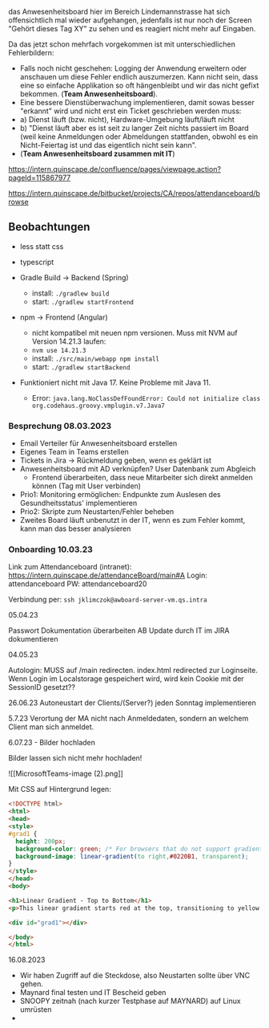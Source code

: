 das Anwesenheitsboard hier im Bereich Lindemannstrasse hat sich offensichtlich mal wieder aufgehangen, jedenfalls ist nur noch der Screen "Gehört dieses Tag XY" zu sehen und es reagiert nicht mehr auf Eingaben.

Da das jetzt schon mehrfach vorgekommen ist mit unterschiedlichen Fehlerbildern:
-   Falls noch nicht geschehen: Logging der Anwendung erweitern oder anschauen um diese Fehler endlich auszumerzen. Kann nicht sein, dass eine so einfache Applikation so oft hängenbleibt und wir das nicht gefixt bekommen. (**Team Anwesenheitsboard**).
-   Eine bessere Dienstüberwachung implementieren, damit sowas besser "erkannt" wird und nicht erst ein Ticket geschrieben werden muss:
-   a) Dienst läuft (bzw. nicht), Hardware-Umgebung läuft/läuft nicht
-   b) "Dienst läuft aber es ist seit zu langer Zeit nichts passiert im Board (weil keine Anmeldungen oder Abmeldungen stattfanden, obwohl es ein Nicht-Feiertag ist und das eigentlich nicht sein kann".
-   (**Team Anwesenheitsboard zusammen mit IT**)

https://intern.quinscape.de/confluence/pages/viewpage.action?pageId=115867977

https://intern.quinscape.de/bitbucket/projects/CA/repos/attendanceboard/browse

## Beobachtungen

- less statt css
- typescript
- Gradle Build -> Backend (Spring)
	- install: `./gradlew build`
	- start: `./gradlew startFrontend`
- npm -> Frontend (Angular)
	- nicht kompatibel mit neuen npm versionen. Muss mit NVM auf Version 14.21.3 laufen:
	- `nvm use 14.21.3`
	- install: `./src/main/webapp npm install`
	- start: `./gradlew startBackend`

- Funktioniert nicht mit Java 17. Keine Probleme mit Java 11.
	- Error: `java.lang.NoClassDefFoundError: Could not initialize class org.codehaus.groovy.vmplugin.v7.Java7`



### Besprechung 08.03.2023
- Email Verteiler für Anwesenheitsboard erstellen
- Eigenes Team in Teams erstellen
- Tickets in Jira -> Rückmeldung geben, wenn es geklärt ist
- Anwesenheitsboard mit AD verknüpfen? User Datenbank zum Abgleich
	- Frontend überarbeiten, dass neue Mitarbeiter sich direkt anmelden können (Tag mit User verbinden)
- Prio1: Monitoring ermöglichen: Endpunkte zum Auslesen des Gesundheitsstatus' implementieren
- Prio2: Skripte zum Neustarten/Fehler beheben
- Zweites Board läuft unbenutzt in der IT, wenn es zum Fehler kommt, kann man das besser analysieren

### Onboarding 10.03.23
Link zum Attendanceboard (intranet): https://intern.quinscape.de/attendanceBoard/main#A
Login: attendanceboard
PW: attendanceboard20

Verbindung per: `ssh jklimczok@awboard-server-vm.qs.intra`


05.04.23

Passwort Dokumentation überarbeiten
AB Update durch IT im JIRA dokumentieren

04.05.23

Autologin: MUSS auf  /main redirecten. index.html redirected zur Loginseite.
Wenn Login im Localstorage gespeichert wird, wird kein Cookie mit der SessionID gesetzt??

26.06.23
Autoneustart der Clients/(Server?) jeden Sonntag implementieren

5.7.23
Verortung der MA nicht nach Anmeldedaten, sondern an welchem Client man sich anmeldet.

6.07.23 - Bilder hochladen

Bilder lassen sich nicht mehr hochladen!

![[MicrosoftTeams-image (2).png]]

Mit CSS auf Hintergrund legen:

``` HTML
<!DOCTYPE html>  
<html>  
<head>  
<style>  
#grad1 {  
  height: 200px;  
  background-color: green; /* For browsers that do not support gradients */  
  background-image: linear-gradient(to right,#0220B1, transparent);  
}  
</style>  
</head>  
<body>

<h1>Linear Gradient - Top to Bottom</h1>  
<p>This linear gradient starts red at the top, transitioning to yellow at the bottom:</p>

<div id="grad1"></div>

</body>  
</html>
```


16.08.2023
- Wir haben Zugriff auf die Steckdose, also Neustarten sollte über VNC gehen.
- Maynard final testen und IT Bescheid geben
- SNOOPY zeitnah (nach kurzer Testphase auf MAYNARD) auf Linux umrüsten
- 